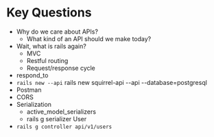# Key Questions
- Why do we care about APIs?
  - What kind of an API should we make today?
- Wait, what is rails again?
  - MVC
  - Restful routing
  - Request/response cycle
- respond_to
- `rails new --api`
      rails new squirrel-api --api --database=postgresql
- Postman 
- CORS
- Serialization
    - active_model_serializers
    - rails g serializer User
- `rails g controller api/v1/users`

